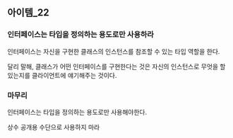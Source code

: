 
## 아이템_22

### 인터페이스는 타입을 정의하는 용도로만 사용하라

인터페이스는 자신을 구현한 클래스의 인스턴스를 참조할 수 있는 타입 역할을 한다.

달리 말해, 클래스가 어떤 인터페이스를 구현한다는 것은 자신의 인스턴스로 무엇을 할 있는지를 클라이언트에 얘기해주는 것이다.




### 마무리
인터페이스는 타입을 정의하는 용도로만 사용해야한다.

상수 공개용 수단으로 사용하지 마라